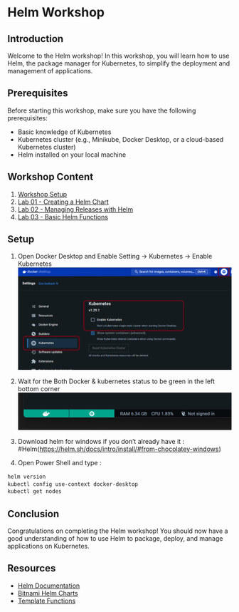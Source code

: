 # Helm Workshop

## Introduction

Welcome to the Helm workshop! In this workshop, you will learn how to use Helm, the package manager for Kubernetes, to simplify the deployment and management of applications.

## Prerequisites

Before starting this workshop, make sure you have the following prerequisites:

- Basic knowledge of Kubernetes
- Kubernetes cluster (e.g., Minikube, Docker Desktop, or a cloud-based Kubernetes cluster)
- Helm installed on your local machine

## Workshop Content

1. [Workshop Setup](#Setup)
2. [Lab 01 - Creating a Helm Chart](./Lab01/create-helm.md)
3. [Lab 02 - Managing Releases with Helm](./Lab02/release-management.md)
3. [Lab 03 - Basic Helm Functions](./Lab03/functions.md)

## Setup
1.	Open Docker Desktop and Enable  Setting -> Kubernetes -> Enable Kubernetes
![docker-desktop](images/docker1.png)

2.	Wait for the Both Docker & kubernetes status to be green in the left bottom corner 
![docker-cluster](images/docker2.png)

3.	Download helm for windows if you don’t already have it : #Helm(https://helm.sh/docs/intro/install/#from-chocolatey-windows)
4.	Open Power Shell and type : 

```powershell
helm version
kubectl config use-context docker-desktop
kubectl get nodes
```

## Conclusion

Congratulations on completing the Helm workshop! You should now have a good understanding of how to use Helm to package, deploy, and manage applications on Kubernetes.

## Resources

- [Helm Documentation](https://helm.sh/docs/)
- [Bitnami Helm Charts](https://github.com/bitnami/charts)
- [Template Functions](https://helm.sh/docs/chart_template_guide/function_list/)
